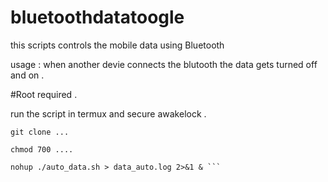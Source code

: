 # bluetoothdatatoogle
this scripts controls the mobile data using Bluetooth  


usage : when another devie connects the blutooth the data gets turned off and on . 

#Root required . 

run the script in termux and secure awakelock . 

```
git clone ...

chmod 700 ....

nohup ./auto_data.sh > data_auto.log 2>&1 & ```




